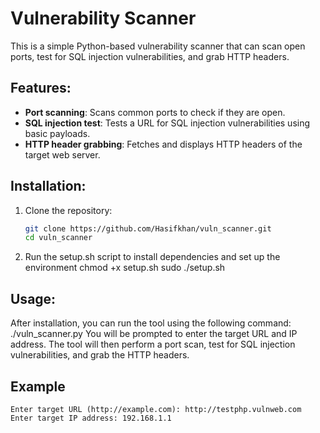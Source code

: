 # Vulnerability Scanner

This is a simple Python-based vulnerability scanner that can scan open ports, test for SQL injection vulnerabilities, and grab HTTP headers.

## Features:
- **Port scanning**: Scans common ports to check if they are open.
- **SQL injection test**: Tests a URL for SQL injection vulnerabilities using basic payloads.
- **HTTP header grabbing**: Fetches and displays HTTP headers of the target web server.

## Installation:

1. Clone the repository:
   ```bash
   git clone https://github.com/Hasifkhan/vuln_scanner.git
   cd vuln_scanner


2. Run the setup.sh script to install dependencies and set up the environment
	chmod +x setup.sh
	sudo ./setup.sh	


## Usage:
After installation, you can run the tool using the following command:
	./vuln_scanner.py
You will be prompted to enter the target URL and IP address. The tool will then perform a port scan, test for SQL injection vulnerabilities, and grab the HTTP headers.



## Example 
	Enter target URL (http://example.com): http://testphp.vulnweb.com
	Enter target IP address: 192.168.1.1

